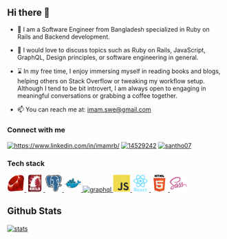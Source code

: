 ## Hi there 👋

- 🌱 I am a Software Engineer from Bangladesh specialized in Ruby on Rails and Backend development.

- 💬 I would love to discuss topics such as Ruby on Rails, JavaScript, GraphQL, Design principles, or software engineering in general.

- ⌛ In my free time, I enjoy immersing myself in reading books and blogs, helping others on Stack Overflow or tweaking my workflow setup. Although I tend to be bit introvert, I am always open to engaging in meaningful conversations or grabbing a coffee together.

- 📫 You can reach me at: <imam.swe@gmail.com>

### Connect with me

<p align="left">
    <a href="https://www.linkedin.com/in/imamrb/" target="blank"><img align="center" src="https://cdn.jsdelivr.net/npm/simple-icons@3.0.1/icons/linkedin.svg" alt="https://www.linkedin.com/in/imamrb/" height="30" width="40" /></a>
    <a href="https://stackoverflow.com/users/14529242" target="blank"><img align="center" src="https://cdn.jsdelivr.net/npm/simple-icons@3.0.1/icons/stackoverflow.svg" alt="14529242" height="30" width="40" /></a>
    <a href="https://dev.to/santho07" target="blank"><img align="center" src="https://cdn.jsdelivr.net/npm/simple-icons@3.0.1/icons/dev-dot-to.svg" alt="santho07" height="30" width="40" /></a>
</p>

<h3 align="left">Tech stack</h3>
<p align="left">
    <a href="https://www.ruby-lang.org/en/" target="_blank"> <img src="https://raw.githubusercontent.com/devicons/devicon/master/icons/ruby/ruby-original.svg" alt="ruby" width="40" height="40" /> </a>
    <a href="https://rubyonrails.org" target="_blank"> <img src="https://raw.githubusercontent.com/devicons/devicon/master/icons/rails/rails-original-wordmark.svg" alt="rails" width="40" height="40" /> </a>
    <a href="https://postgresql.org" target="_blank"> <img src="https://raw.githubusercontent.com/devicons/devicon/master/icons/postgresql/postgresql-original.svg" alt="postgresql" width="40" height="40" /> </a>
    <a href="https://docker.com" target="_blank"> <img src="https://raw.githubusercontent.com/devicons/devicon/master/icons/docker/docker-original.svg" alt="react" width="40" height="40" /> </a>
    <a href="https://graphql.org" target="_blank"> <img src="https://www.vectorlogo.zone/logos/graphql/graphql-icon.svg" alt="graphql" width="40" height="40" /> </a>
    <a href="https://developer.mozilla.org/en-US/docs/Web/JavaScript" target="_blank">
        <img src="https://raw.githubusercontent.com/devicons/devicon/master/icons/javascript/javascript-original.svg" alt="javascript" width="40" height="40" />
    </a>
    <a href="https://reactjs.org/" target="_blank"> <img src="https://raw.githubusercontent.com/devicons/devicon/master/icons/react/react-original-wordmark.svg" alt="react" width="40" height="40" /> </a>
    <a href="https://www.w3.org/html/" target="_blank"> <img src="https://raw.githubusercontent.com/devicons/devicon/master/icons/html5/html5-original-wordmark.svg" alt="html5" width="40" height="40" /> </a>
    <a href="https://sass-lang.com" target="_blank"> <img src="https://raw.githubusercontent.com/devicons/devicon/master/icons/sass/sass-original.svg" alt="sass" width="40" height="40" /> </a>
</p>

## Github Stats

<a href="https://www.github.com/imamrb" target="_blank">
 <img align="center" src="https://github-readme-streak-stats.herokuapp.com/?user=imamrb&theme=swift" alt="stats">
</a>
